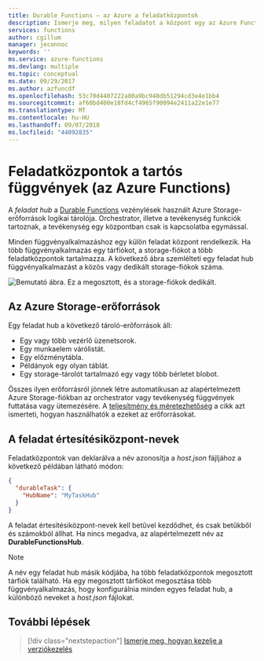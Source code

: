 ```yaml
---
title: Durable Functions – az Azure a feladatközpontok
description: Ismerje meg, milyen feladatot a központ egy az Azure Functions Durable Functions-bővítményben. Ismerje meg, hogyan konfigurálhatja feladatközpontok konfigurálása.
services: functions
author: cgillum
manager: jeconnoc
keywords: ''
ms.service: azure-functions
ms.devlang: multiple
ms.topic: conceptual
ms.date: 09/29/2017
ms.author: azfuncdf
ms.openlocfilehash: 53c70d4407222a80a9bc948db51294cd3e4e1bb4
ms.sourcegitcommit: af60bd400e18fd4cf4965f90094e2411a22e1e77
ms.translationtype: MT
ms.contentlocale: hu-HU
ms.lasthandoff: 09/07/2018
ms.locfileid: "44092835"
---
```

# <a name="task-hubs-in-durable-functions-azure-functions"></a>Feladatközpontok a tartós függvények (az Azure Functions)

A *feladat hub* a [Durable Functions](durable-functions-overview.md) vezénylések használt Azure Storage-erőforrások logikai tárolója. Orchestrator, illetve a tevékenység funkciók tartoznak, a tevékenység egy központban csak is kapcsolatba egymással.

Minden függvényalkalmazáshoz egy külön feladat központ rendelkezik. Ha több függvényalkalmazás egy tárfiókot, a storage-fiókot a több feladatközpontok tartalmazza. A következő ábra szemlélteti egy feladat hub függvényalkalmazást a közös vagy dedikált storage-fiókok száma.

![Bemutató ábra. Ez a megosztott, és a storage-fiókok dedikált.](media/durable-functions-task-hubs/task-hubs-storage.png)

## <a name="azure-storage-resources"></a>Az Azure Storage-erőforrások

Egy feladat hub a következő tároló-erőforrások áll: 

* Egy vagy több vezérlő üzenetsorok.
* Egy munkaelem várólistát.
* Egy előzménytábla.
* Példányok egy olyan táblát.
* Egy storage-tárolót tartalmazó egy vagy több bérletet blobot.

Összes ilyen erőforrásról jönnek létre automatikusan az alapértelmezett Azure Storage-fiókban az orchestrator vagy tevékenység függvények futtatása vagy ütemezésére. A [teljesítmény és méretezhetőség](durable-functions-perf-and-scale.md) a cikk azt ismerteti, hogyan használhatók a ezeket az erőforrásokat.

## <a name="task-hub-names"></a>A feladat értesítésiközpont-nevek

Feladatközpontok van deklarálva a név azonosítja a *host.json* fájljához a következő példában látható módon:

```json
{
  "durableTask": {
    "HubName": "MyTaskHub"
  }
}
```

A feladat értesítésiközpont-nevek kell betűvel kezdődhet, és csak betűkből és számokból állhat. Ha nincs megadva, az alapértelmezett név az **DurableFunctionsHub**.

> [!NOTE]
> A név egy feladat hub másik kódjába, ha több feladatközpontok megosztott tárfiók található. Ha egy megosztott tárfiókot megosztása több függvényalkalmazás, hogy konfigurálnia minden egyes feladat hub, a különböző neveket a *host.json* fájlokat.

## <a name="next-steps"></a>További lépések

> [!div class="nextstepaction"]
> [Ismerje meg, hogyan kezelje a verziókezelés](durable-functions-versioning.md)
